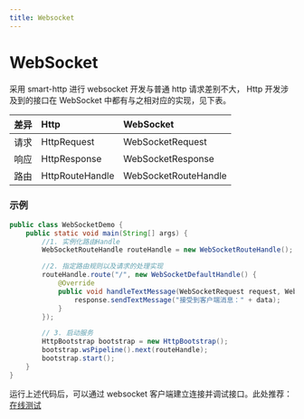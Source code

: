 ```yaml
---
title: Websocket
---
```

# WebSocket
采用 smart-http 进行 websocket 开发与普通 http 请求差别不大，
Http 开发涉及到的接口在 WebSocket 中都有与之相对应的实现，见下表。

差异 |Http | WebSocket |
:-: | :- | :- |
 请求 | HttpRequest | WebSocketRequest 
 响应 | HttpResponse| WebSocketResponse 
 路由 | HttpRouteHandle| WebSocketRouteHandle 
 
### 示例
```java
public class WebSocketDemo {
    public static void main(String[] args) {
        //1. 实例化路由Handle
        WebSocketRouteHandle routeHandle = new WebSocketRouteHandle();

        //2. 指定路由规则以及请求的处理实现
        routeHandle.route("/", new WebSocketDefaultHandle() {
            @Override
            public void handleTextMessage(WebSocketRequest request, WebSocketResponse response, String data) {
                response.sendTextMessage("接受到客户端消息：" + data);
            }
        });

        // 3. 启动服务
        HttpBootstrap bootstrap = new HttpBootstrap();
        bootstrap.wsPipeline().next(routeHandle);
        bootstrap.start();
    }
}
```

运行上述代码后，可以通过 websocket 客户端建立连接并调试接口。此处推荐：[在线测试](http://www.websocket-test.com/)

 